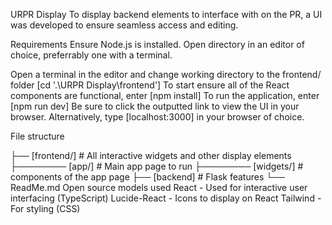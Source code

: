 URPR Display
To display backend elements to interface with on the PR, a UI was developed to ensure seamless access and editing.

Requirements
Ensure Node.js is installed.
Open directory in an editor of choice, preferrably one with a terminal.

Open a terminal in the editor and change working directory to the frontend/ folder [cd '.\URPR Display\frontend']
To start ensure all of the React components are functional, enter [npm install]
To run the application, enter [npm run dev]
Be sure to click the outputted link to view the UI in your browser. Alternatively, type [localhost:3000] in your browser of choice.

File structure

├── [frontend/]     # All interactive widgets and other display elements
├──────── [app/]    # Main app page to run 
├──────── [widgets/]    # components of the app page
├── [backend]   # Flask features
└── ReadMe.md
Open source models used
React - Used for interactive user interfacing (TypeScript)
Lucide-React - Icons to display on React
Tailwind - For styling (CSS)
